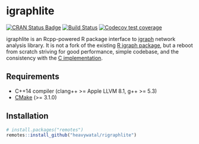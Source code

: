 # igraphlite

[![CRAN Status Badge](https://www.r-pkg.org/badges/version/igraphlite)](http://cran.r-project.org/package=igraphlite)
[![Build Status](https://travis-ci.com/heavywatal/rigraphlite.svg?branch=master)](https://travis-ci.com/heavywatal/rigraphlite)
[![Codecov test coverage](https://codecov.io/gh/heavywatal/rigraphlite/branch/master/graph/badge.svg)](https://codecov.io/gh/heavywatal/rigraphlite?branch=master)

igraphlite is an Rcpp-powered R package interface to [igraph](https://igraph.org/) network analysis library. It is not a fork of the existing [R igraph package](https://igraph.org/r/), but a reboot from scratch striving for good performance, simple codebase, and the consistency with the [C implementation](https://igraph.org/c/doc/).


## Requirements

- C++14 compiler (clang++ >= Apple LLVM 8.1, g++ >= 5.3)
- [CMake](https://cmake.org/) (>= 3.1.0)


## Installation

```r
# install.packages("remotes")
remotes::install_github("heavywatal/rigraphlite")
```

